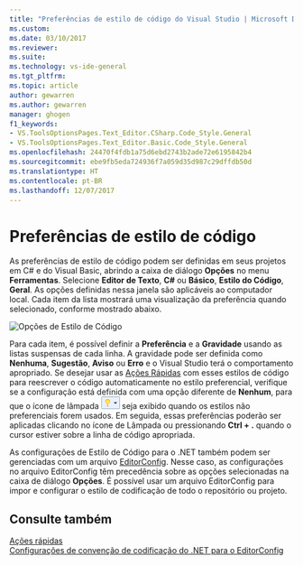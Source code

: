 ```yaml
---
title: "Preferências de estilo de código do Visual Studio | Microsoft Docs"
ms.custom: 
ms.date: 03/10/2017
ms.reviewer: 
ms.suite: 
ms.technology: vs-ide-general
ms.tgt_pltfrm: 
ms.topic: article
author: gewarren
ms.author: gewarren
manager: ghogen
f1_keywords:
- VS.ToolsOptionsPages.Text_Editor.CSharp.Code_Style.General
- VS.ToolsOptionsPages.Text_Editor.Basic.Code_Style.General
ms.openlocfilehash: 24470f4fdb1a75d6ebd2743b2ade72e6195842b4
ms.sourcegitcommit: ebe9fb5eda724936f7a059d35d987c29dffdb50d
ms.translationtype: HT
ms.contentlocale: pt-BR
ms.lasthandoff: 12/07/2017
---
```

# <a name="code-style-preferences"></a>Preferências de estilo de código

As preferências de estilo de código podem ser definidas em seus projetos em C# e do Visual Basic, abrindo a caixa de diálogo **Opções** no menu **Ferramentas**. Selecione **Editor de Texto**, **C#** ou **Básico**, **Estilo do Código**, **Geral**. As opções definidas nessa janela são aplicáveis ao computador local. Cada item da lista mostrará uma visualização da preferência quando selecionado, conforme mostrado abaixo.

![Opções de Estilo de Código](media/code-style-quick-actions-dialog.png)

Para cada item, é possível definir a **Preferência** e a **Gravidade** usando as listas suspensas de cada linha. A gravidade pode ser definida como **Nenhuma**, **Sugestão**, **Aviso** ou **Erro** e o Visual Studio terá o comportamento apropriado. Se desejar usar as [Ações Rápidas](quick-actions.md) com esses estilos de código para reescrever o código automaticamente no estilo preferencial, verifique se a configuração está definida com uma opção diferente de **Nenhum**, para que o ícone de lâmpada ![Ícone de lâmpada pequeno](media/vs2015_lightbulbsmall.png "VS2017_LightBulbSmall") seja exibido quando os estilos não preferenciais forem usados. Em seguida, essas preferências poderão ser aplicadas clicando no ícone de Lâmpada ou pressionando **Ctrl + .** quando o cursor estiver sobre a linha de código apropriada.

As configurações de Estilo de Código para o .NET também podem ser gerenciadas com um arquivo [EditorConfig](../ide/editorconfig-code-style-settings-reference.md). Nesse caso, as configurações no arquivo EditorConfig têm precedência sobre as opções selecionadas na caixa de diálogo **Opções**. É possível usar um arquivo EditorConfig para impor e configurar o estilo de codificação de todo o repositório ou projeto.

## <a name="see-also"></a>Consulte também

[Ações rápidas](quick-actions.md)  
[Configurações de convenção de codificação do .NET para o EditorConfig](../ide/editorconfig-code-style-settings-reference.md)